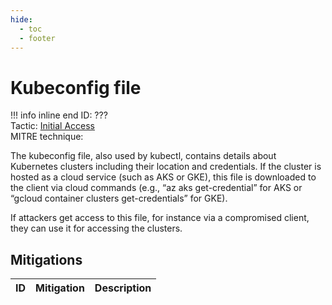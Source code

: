 ```yaml
---
hide:
  - toc
  - footer
---
```


# Kubeconfig file

!!! info inline end
    ID: ???<br>
    Tactic: [Initial Access](../tactics/InitialAccess/index.md) <br>
    MITRE technique: 

The kubeconfig file, also used by kubectl, contains details about Kubernetes clusters including their location and credentials. If the cluster is hosted as a cloud service (such as AKS or GKE), this file is downloaded to the client via cloud commands (e.g., “az aks get-credential” for AKS or “gcloud container clusters get-credentials” for GKE).


If attackers get access to this file, for instance via a compromised client, they can use it for accessing the clusters.

## Mitigations

|ID|Mitigation|Description|
|--|----------|-----------|